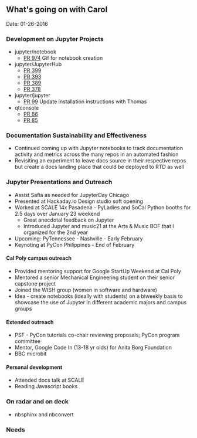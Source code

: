 ## What's going on with Carol
Date: 01-26-2016

### Development on Jupyter Projects

- jupyter/notebook
  - [PR 974](https://github.com/jupyter/notebook/pull/974) Gif for notebook creation
- jupyter/JupyterHub
  - [PR 399](https://github.com/jupyter/jupyterhub/pull/399)
  - [PR 393](https://github.com/jupyter/jupyterhub/pull/393)
  - [PR 389](https://github.com/jupyter/jupyterhub/pull/389)
  - [PR 378](https://github.com/jupyter/jupyterhub/pull/378)
- jupyter/jupyter
  - [PR 99](https://github.com/jupyter/jupyter/pull/99) Update installation instructions with Thomas
- qtconsole
  - [PR 86](https://github.com/jupyter/qtconsole/pull/86)
  - [PR 85](https://github.com/jupyter/qtconsole/pull/85)

### Documentation Sustainability and Effectiveness
- Continued coming up with Jupyter notebooks to track documentation activity and metrics across the many repos in an automated fashion
- Revisiting an experiment to leave docs source in their respective repos but create a docs landing place that could be deployed to RTD as well

### Jupyter Presentations and Outreach
* Assist Safia as needed for JupyterDay Chicago
* Presented at Hackaday.io Design studio soft opening
* Worked at SCALE 14x Pasadena - PyLadies and SoCal Python booths for 2.5 days over January 23 weekend
    - Great anecdotal feedback on Jupyter
    - Introduced Jupyter and music21 at the Arts & Music BOF that I organized for the 2nd year
* Upcoming: PyTennessee - Nashville - Early February
* Keynoting at PyCon Philippines - End of February

#### Cal Poly campus outreach
* Provided mentoring support for Google StartUp Weekend at Cal Poly
* Mentored a senior Mechanical Engineering student on their senior capstone project
* Joined the WISH group (women in software and hardware)
* Idea - create notebooks (ideally with students) on a biweekly basis to showcase the
  use of Jupyter in different academic majors and campus groups

#### Extended outreach
* PSF - PyCon tutorials co-chair reviewing proposals; PyCon program committee
* Mentor, Google Code In (13-18 yr olds) for Anita Borg Foundation
* BBC microbit

#### Personal development
* Attended docs talk at SCALE
* Reading Javascript books

### On radar and on deck
* nbsphinx and nbconvert

### Needs
